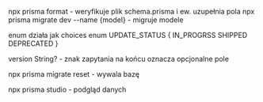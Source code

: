 npx prisma format - weryfikuje plik schema.prisma i ew. uzupełnia pola
npx prisma migrate dev --name {model} - migruje modele

enum działa jak choices
enum UPDATE_STATUS {
IN_PROGRSS
SHIPPED
DEPRECATED
}

version String? - znak zapytania na końcu oznacza opcjonalne pole

npx prisma migrate reset - wywala bazę

npx prisma studio - podgląd danych